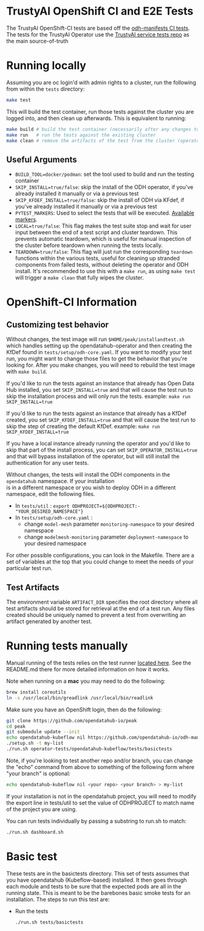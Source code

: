 # TrustyAI OpenShift CI and E2E Tests
The TrustyAI OpenShift-CI tests are based off the [odh-manifests CI tests](https://github.com/opendatahub-io/odh-manifests/tree/master/tests). The tests for the TrustyAI Operator use the 
[TrustyAI service tests repo](https://github.com/trustyai-explainability/trustyai-explainability/tree/main/tests) as the main source-of-truth

# Running locally

Assuming you are oc login'd with admin rights to a cluster, run the following from within the `tests` directory:

```sh
make test
```

This will build the test container, run those tests against the cluster you are logged into, and then clean up afterwards.
This is equivalent to running:
```sh
make build # build the test container (necessarily after any changes to test scripts/resources
make run   # run the tests against the existing cluster
make clean # remove the artifacts of the test from the cluster (operator, ODH, projects, etc)
```



## Useful Arguments
* `BUILD_TOOL=docker/podman`: set the tool used to build and run the testing container
* `SKIP_INSTALL=true/false`: skip the install of the ODH operator, if you've already installed it manually or via a previous test
* `SKIP_KFDEF_INSTALL=true/false`: skip the install of ODH via KFdef, if you've already installed it manually or via a previous test
* `PYTEST_MARKERS`: Used to select the tests that will be executed. [Available markers](https://github.com/trustyai-explainability/trustyai-tests/blob/main/pyproject.toml).
* `LOCAL=true/false`: This flag makes the test suite stop and wait for user input between the end of a test script and cluster teardown.   This prevents automatic teardown, which is useful for manual inspection of the cluster before teardown when running the tests locally.
* `TEARDOWN=true/false`: This flag will just run the corresponding `teardown` functions within the various tests, useful for cleaning up stranded components from failed tests, without deleting the operator and ODH install. It's recommended to use this with a `make run`, as using `make test` will trigger a `make clean` that fully wipes the cluster. 



# OpenShift-CI Information
## Customizing test behavior

Without changes, the test image will run `$HOME/peak/installandtest.sh` which
handles setting up the opendatahub-operator and then creating the KfDef found in
`tests/setup/odh-core.yaml`.  If you want to modify your test run, you
might want to change those files to get the behavior that you're looking for.
After you make changes, you will need to rebuild the test image with `make build`.

If you'd like to run the tests against an instance that already has Open Data Hub installed,
you set `SKIP_INSTALL=true` and that will cause the test run
to skip the installation process and will only run the tests.  example: `make run SKIP_INSTALL=true`

If you'd like to run the tests against an instance that already has a KfDef created,
you set `SKIP_KFDEF_INSTALL=true` and that will cause the test run
to skip the step of creating the default KfDef.  example: `make run SKIP_KFDEF_INSTALL=true`

If you have a local instance already running the operator and you'd like to skip that part
of the install process, you can set `SKIP_OPERATOR_INSTALL=true` and that will bypass installation
of the operator, but will still install the authentication for any user tests.

Without changes, the tests will install the ODH components in the `opendatahub` namespace. If your installation  
is in a different namespace or you wish to deploy ODH in a different namespace, edit the following files.  
- In `tests/util` : `export ODHPROJECT=${ODHPROJECT:-"YOUR_DESIRED_NAMESPACE"}`
- In `tests/setup/odh-core.yaml` : 
  - change `model-mesh` parameter `monitoring-namespace` to your desired namespace  
  - change `modelmesh-monitoring` parameter `deployment-namespace` to your desired namespace  

For other possible configurations, you can look in the Makefile.  There are a set of
variables at the top that you could change to meet the needs of your particular test run.

## Test Artifacts
The environment variable `ARTIFACT_DIR` specifies the root directory where all test artifacts should be
stored for retrieval at the end of a test run. Any files created should be uniquely named to prevent
a test from overwriting an artifact generated by another test.

# Running tests manually

Manual running of the tests relies on the test
runner [located here](https://github.com/opendatahub-io/peak).
See the README.md there for more detailed information on how it works.

Note when running on a **mac** you may need to do the following:

```sh
brew install coreutils
ln -s /usr/local/bin/greadlink /usr/local/bin/readlink
```

Make sure you have an OpenShift login, then do the following:

```sh
git clone https://github.com/opendatahub-io/peak
cd peak
git submodule update --init
echo opendatahub-kubeflow nil https://github.com/opendatahub-io/odh-manifests > my-list
./setup.sh -t my-list
./run.sh operator-tests/opendatahub-kubeflow/tests/basictests
```

Note, if you're looking to test another repo and/or branch, you can change the "echo" command from above to something of the following form where "your branch" is optional:

```sh
echo opendatahub-kubeflow nil <your repo> <your branch> > my-list
```

If your installation is not in the opendatahub project, you will need to modify
the export line in tests/util to set the value of ODHPROJECT to match name of the project you are using.

You can run tests individually by passing a substring to run.sh to match:

```sh
./run.sh dashboard.sh
```

# Basic test

These tests are in the basictests directory.  This set of tests assumes that you have opendatahub (Kubeflow-based) installed.  It then goes through each module and tests
to be sure that the expected pods are all in the running state.  This is meant to be the barebones basic smoke tests for an installation.
The steps to run this test are:

* Run the tests

  ```sh
  ./run.sh tests/basictests
  ```
